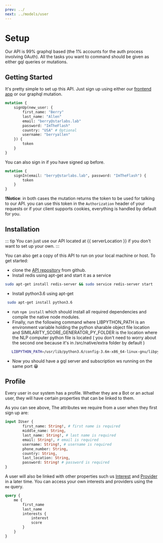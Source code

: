 ```yaml
---
prev: ../
next: ../models/user
---
```

# Setup
Our API is 99% graphql based (the 1% accounts for the auth process involving 0Auth). All the tasks you want to command should be given as either gql queries or mutations.

## Getting Started 
It's pretty simple to set up this API. Just sign up using either our [frontend app]('https://github.com/brookmg/TodayOnEarth_frontend') or our graphql mutation.

```graphql
mutation {
    signUp(new_user: {
        first_name: "Berry"
        last_name: "Allen"
        email: "berry@starlabs.lab"
        password: "ImTheFlash"
        country: "USA" # Optional
        username: "berryallen"
    }) {
        token
    }
}
```

You can also sign in if you have signed up before. 

```graphql
mutation {
    signIn(email: "berry@starlabs.lab", password: "ImTheFlash") {
        token
    }
}
```

**!Notice**: in both cases the mutation returns the token to be used for talking to our API. you can use this token in the `Authorization` header of your requests or if your client supports cookies, everything is handled by default for you.

## Installation <Badge text="Advanced" type="warning"/>

::: tip 
You can just use our API located at {{ serverLocation }} if you don't want to set up your own.
:::

You can also get a copy of this API to run on your local machine or host. To get started:
 - clone the [API repository]('https://github.com/brookmg/TodayOnEarth_Backend') from github. 
 - Install redis using apt-get and start it as a service
 ```bash 
 sudo apt-get install redis-server && sudo service redis-server start
 ```
 - Install python3.6 using apt-get
 ```bash 
  sudo apt-get install python3.6
 ```
 - run ` npm install ` which should install all required dependencies and compile the native node modules.
 - Finally, run the following command where LIBPYTHON_PATH is an environment variable holding the python sharable object file location and SIMILARITY_SCORE_GENERATOR_PY_FOLDER is the location where the NLP computer python file is located ( you don't need to worry about the second one because it's in /src/native/extra folder by default )
 ```bash
    LIBPYTHON_PATH=/usr/lib/python3.6/config-3.6m-x86_64-linux-gnu/libpython3.6.so SIMILARITY_SCORE_GENERATOR_PY_FOLDER=${LOCATION_OF_PROJECT_CLONE}/src/native/extra npm run dev
 ``` 
 - Now you should have a gql server and subscription ws running on the same port 😁

## Profile
Every user in our system has a profile. Whether they are a Bot or an actual user, they will have certain properties that can be linked to them.

As you can see above, The attributes we require from a user when they first sign up are: 
```graphql
input IUser {
        first_name: String!, # first name is required
        middle_name: String,
        last_name: String!, # last name is required
        email: String!, # email is required
        username: String!, # username is required
        phone_number: String,
        country: String,
        last_location: String,
        password: String! # password is required
}
```

A user will also be linked with other properties such us [Interest](/models/interest) and [Provider](/models/provider) in a later time. You can access your own interests and providers using the `me` query.

```graphql
query {
    me {
        first_name
        last_name 
        interests { 
            interest 
            score 
        } 
    }
}
```

